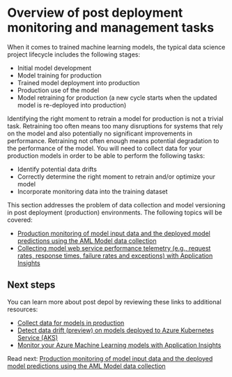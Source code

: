 # Overview of post deployment monitoring and management tasks

When it comes to trained machine learning models, the typical data science project lifecycle includes the following stages:

- Initial model development
- Model training for production
- Trained model deployment into production
- Production use of the model
- Model retraining for production (a new cycle starts when the updated model is re-deployed into production)

Identifying the right moment to retrain a model for production is not a trivial task. Retraining too often means too many disruptions for systems that rely on the model and also potentially no significant improvements in performance. Retraining not often enough means potential degradation to the performance of the model. You will need to collect data for your production models in order to be able to perform the following tasks:

- Identify potential data drifts
- Correctly determine the right moment to retrain and/or optimize your model
- Incorporate monitoring data into the training dataset

This section addresses the problem of data collection and model versioning in post deployment (production) environments. The following topics will be covered:

- [Production monitoring of model input data and the deployed model predictions using the AML Model data collection](./monitoring-data-collection.md)
- [Collecting model web service performance telemetry (e.g., request rates, response times, failure rates and exceptions) with Application Insights](./model-webservice-performance-telemetry.md)

## Next steps

You can learn more about post depol by reviewing these links to additional resources:

- [Collect data for models in production](https://docs.microsoft.com/en-us/azure/machine-learning/service/how-to-enable-data-collection)
- [Detect data drift (preview) on models deployed to Azure Kubernetes Service (AKS)](https://docs.microsoft.com/en-us/azure/machine-learning/service/how-to-monitor-data-drift)
- [Monitor your Azure Machine Learning models with Application Insights](https://docs.microsoft.com/en-us/azure/machine-learning/service/how-to-enable-app-insights)

Read next: [Production monitoring of model input data and the deployed model predictions using the AML Model data collection](./monitoring-data-collection.md)
